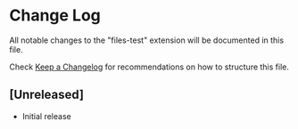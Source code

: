# Change Log

All notable changes to the "files-test" extension will be documented in this file.

Check [Keep a Changelog](http://keepachangelog.com/) for recommendations on how to structure this file.

## [Unreleased]

- Initial release